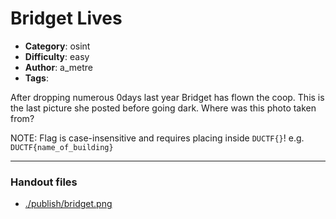 Bridget Lives
======================

- **Category**: osint
- **Difficulty**: easy
- **Author**: a_metre
- **Tags**: 

After dropping numerous 0days last year Bridget has flown the coop. This is the last picture she posted before going dark. Where was this photo taken from?

NOTE: Flag is case-insensitive and requires placing inside `DUCTF{}`! e.g. `DUCTF{name_of_building}`

---

### Handout files

- [./publish/bridget.png](./publish/bridget.png)
